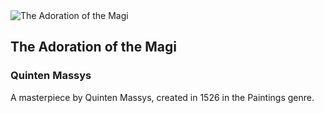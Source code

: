 
<div class="artwork-of-the-day">
  <div class="container">
    <div class="img-wrapper">
      <img
        src="https://images.metmuseum.org/CRDImages/ep/original/DP-26501-001.jpg"
        alt="The Adoration of the Magi" />
    </div>
    <div class="artwork-detail">
      <div class="artwork-origin"> 
        <h2 class="artwork-name">The Adoration of the Magi</h2>
        <h3 class="artist">
          Quinten Massys
        </h3>
      </div>
      <p class="description">
        A masterpiece by Quinten Massys, created in 1526 in the Paintings genre.
      </p>
    </div>
  </div>
</div>
